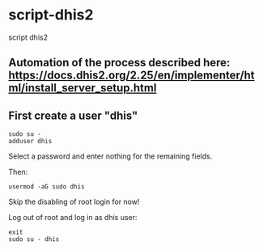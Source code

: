 # script-dhis2
script dhis2

## Automation of the process described here: https://docs.dhis2.org/2.25/en/implementer/html/install_server_setup.html

## First create a user "dhis"

```
sudo su -
adduser dhis
```

Select a password and enter nothing for the remaining fields.

Then:

```usermod -aG sudo dhis```

Skip the disabling of root login for now!

Log out of root and log in as dhis user:

```
exit
sudo su - dhis

```
 